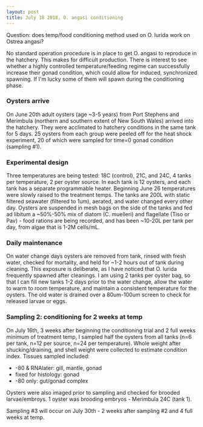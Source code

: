 ```yaml
---
layout: post
title: July 18 2018, O. angasi conditioning
---
```


Question: does temp/food conditioning method used on O. lurida work on Ostrea angasi? 

No standard operation procedure is in place to get O. angasi to reproduce in the hatchery. This makes for difficult production. There is interest to see whether a highly controlled temperature/feeding regime can successfully increase their gonad condition, which could allow for induced, synchronized spawning. If I'm lucky some of them will spawn during the conditioning phase.  

### Oysters arrive 

On June 20th adult oysters (age ~3-5 years) from Port Stephens and Merimbula (northern and southern extent of New South Wales) arrived into the hatchery.  They were acclimated to hatchery conditions in the same tank for 5 days. 25 oysters from each group were peeled off for the heat shock experiment, 20 of which were sampled for time=0 gonad condition (sampling #1).

### Experimental design 

Three temperatures are being tested:  18C (control), 21C, and 24C, 4 tanks per temperature, 2 per oyster source.  In each tank is 12 oysters, and each tank has a separate programmable heater.  Beginning June 26 temperatures were slowly raised to the treatment temps. The tanks are 200L with static filtered seawater (filtered to 1um), aerated, and water changed every other day.  Oysters are suspended in mesh bags on the side of the tanks and fed ad libitum a ~50%-50% mix of diatom (C. muelleri) and flagellate (Tiso or Pav) - food rations are being recorded, and has been ~10-20L per tank per day, from algae that is 1-2M cells/mL.

### Daily maintenance 

On water change days oysters are removed from tank, rinsed with fresh water, checked for mortality, and held for ~1-2 hours out of tank during cleaning. This exposure is deliberate, as I have noticed that O. lurida frequently spawned after cleanings. I am using 2 tanks per oyster bag, so that I can fill new tanks 1-2 days prior to the water change, allow the water to warm to room temperature, and maintain a consistent temperature for the oysters. The old water is drained over a 80um-100um screen to check for released larvae or eggs. 

### Sampling 2: conditioning for 2 weeks at temp 

On July 16th, 3 weeks after beginning the conditioning trial and 2 full weeks minimum of treatment temp, I sampled half the oysters from all tanks (n=6 per tank, n=12 per source, n=24 per temperature).  Whole weight after shucking/draining, and shell weight were collected to estimate condition index.  Tissues sampled included: 
  * -80 & RNAlater: gill, mantle, gonad  
  * fixed for histology: gonad  
  * -80 only: gut/gonad complex  

Oysters were also imaged prior to sampling and checked for brooded larvae/embroys.  1 oyster was brooding embryos - Merimbula 24C (tank 1). 

Sampling #3 will occur on July 30th - 2 weeks after sampling #2 and 4 full weeks at temp.  

